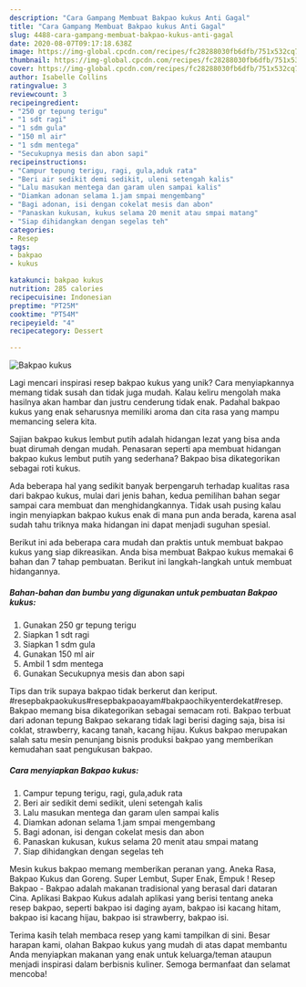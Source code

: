 ```yaml
---
description: "Cara Gampang Membuat Bakpao kukus Anti Gagal"
title: "Cara Gampang Membuat Bakpao kukus Anti Gagal"
slug: 4488-cara-gampang-membuat-bakpao-kukus-anti-gagal
date: 2020-08-07T09:17:18.638Z
image: https://img-global.cpcdn.com/recipes/fc28288030fb6dfb/751x532cq70/bakpao-kukus-foto-resep-utama.jpg
thumbnail: https://img-global.cpcdn.com/recipes/fc28288030fb6dfb/751x532cq70/bakpao-kukus-foto-resep-utama.jpg
cover: https://img-global.cpcdn.com/recipes/fc28288030fb6dfb/751x532cq70/bakpao-kukus-foto-resep-utama.jpg
author: Isabelle Collins
ratingvalue: 3
reviewcount: 3
recipeingredient:
- "250 gr tepung terigu"
- "1 sdt ragi"
- "1 sdm gula"
- "150 ml air"
- "1 sdm mentega"
- "Secukupnya mesis dan abon sapi"
recipeinstructions:
- "Campur tepung terigu, ragi, gula,aduk rata"
- "Beri air sedikit demi sedikit, uleni setengah kalis"
- "Lalu masukan mentega dan garam ulen sampai kalis"
- "Diamkan adonan selama 1.jam smpai mengembang"
- "Bagi adonan, isi dengan cokelat mesis dan abon"
- "Panaskan kukusan, kukus selama 20 menit atau smpai matang"
- "Siap dihidangkan dengan segelas teh"
categories:
- Resep
tags:
- bakpao
- kukus

katakunci: bakpao kukus 
nutrition: 285 calories
recipecuisine: Indonesian
preptime: "PT25M"
cooktime: "PT54M"
recipeyield: "4"
recipecategory: Dessert

---
```



![Bakpao kukus](https://img-global.cpcdn.com/recipes/fc28288030fb6dfb/751x532cq70/bakpao-kukus-foto-resep-utama.jpg)

Lagi mencari inspirasi resep bakpao kukus yang unik? Cara menyiapkannya memang tidak susah dan tidak juga mudah. Kalau keliru mengolah maka hasilnya akan hambar dan justru cenderung tidak enak. Padahal bakpao kukus yang enak seharusnya memiliki aroma dan cita rasa yang mampu memancing selera kita.

Sajian bakpao kukus lembut putih adalah hidangan lezat yang bisa anda buat dirumah dengan mudah. Penasaran seperti apa membuat hidangan bakpao kukus lembut putih yang sederhana? Bakpao bisa dikategorikan sebagai roti kukus.

Ada beberapa hal yang sedikit banyak berpengaruh terhadap kualitas rasa dari bakpao kukus, mulai dari jenis bahan, kedua pemilihan bahan segar sampai cara membuat dan menghidangkannya. Tidak usah pusing kalau ingin menyiapkan bakpao kukus enak di mana pun anda berada, karena asal sudah tahu triknya maka hidangan ini dapat menjadi suguhan spesial.


Berikut ini ada beberapa cara mudah dan praktis untuk membuat bakpao kukus yang siap dikreasikan. Anda bisa membuat Bakpao kukus memakai 6 bahan dan 7 tahap pembuatan. Berikut ini langkah-langkah untuk membuat hidangannya.

<!--inarticleads1-->

##### Bahan-bahan dan bumbu yang digunakan untuk pembuatan Bakpao kukus:

1. Gunakan 250 gr tepung terigu
1. Siapkan 1 sdt ragi
1. Siapkan 1 sdm gula
1. Gunakan 150 ml air
1. Ambil 1 sdm mentega
1. Gunakan Secukupnya mesis dan abon sapi


Tips dan trik supaya bakpao tidak berkerut dan keriput. #resepbakpaokukus#resepbakpaoayam#bakpaochikyenterdekat#resep. Bakpao memang bisa dikategorikan sebagai semacam roti. Bakpao terbuat dari adonan tepung Bakpao sekarang tidak lagi berisi daging saja, bisa isi coklat, strawberry, kacang tanah, kacang hijau. Kukus bakpao merupakan salah satu mesin penunjang bisnis produksi bakpao yang memberikan kemudahan saat pengukusan bakpao. 

<!--inarticleads2-->

##### Cara menyiapkan Bakpao kukus:

1. Campur tepung terigu, ragi, gula,aduk rata
1. Beri air sedikit demi sedikit, uleni setengah kalis
1. Lalu masukan mentega dan garam ulen sampai kalis
1. Diamkan adonan selama 1.jam smpai mengembang
1. Bagi adonan, isi dengan cokelat mesis dan abon
1. Panaskan kukusan, kukus selama 20 menit atau smpai matang
1. Siap dihidangkan dengan segelas teh


Mesin kukus bakpao memang memberikan peranan yang. Aneka Rasa, Bakpao Kukus dan Goreng. Super Lembut, Super Enak, Empuk ! Resep Bakpao - Bakpao adalah makanan tradisional yang berasal dari dataran Cina. Aplikasi Bakpao Kukus adalah aplikasi yang berisi tentang aneka resep bakpao, seperti bakpao isi daging ayam, bakpao isi kacang hitam, bakpao isi kacang hijau, bakpao isi strawberry, bakpao isi. 

Terima kasih telah membaca resep yang kami tampilkan di sini. Besar harapan kami, olahan Bakpao kukus yang mudah di atas dapat membantu Anda menyiapkan makanan yang enak untuk keluarga/teman ataupun menjadi inspirasi dalam berbisnis kuliner. Semoga bermanfaat dan selamat mencoba!
